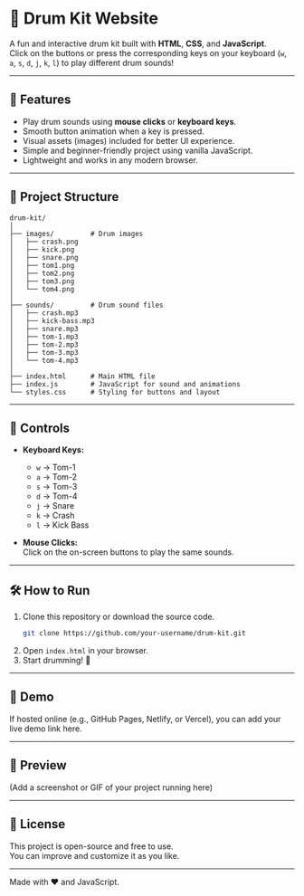 # 🥁 Drum Kit Website

A fun and interactive drum kit built with **HTML**, **CSS**, and **JavaScript**.  
Click on the buttons or press the corresponding keys on your keyboard (`w`, `a`, `s`, `d`, `j`, `k`, `l`) to play different drum sounds!

---

## 🚀 Features
- Play drum sounds using **mouse clicks** or **keyboard keys**.
- Smooth button animation when a key is pressed.
- Visual assets (images) included for better UI experience.
- Simple and beginner-friendly project using vanilla JavaScript.
- Lightweight and works in any modern browser.

---

## 📂 Project Structure
```
drum-kit/
│
├── images/         # Drum images
│   ├── crash.png
│   ├── kick.png
│   ├── snare.png
│   ├── tom1.png
│   ├── tom2.png
│   ├── tom3.png
│   └── tom4.png
│
├── sounds/         # Drum sound files
│   ├── crash.mp3
│   ├── kick-bass.mp3
│   ├── snare.mp3
│   ├── tom-1.mp3
│   ├── tom-2.mp3
│   ├── tom-3.mp3
│   └── tom-4.mp3
│
├── index.html      # Main HTML file
├── index.js        # JavaScript for sound and animations
└── styles.css      # Styling for buttons and layout
```

---

## 🎹 Controls
- **Keyboard Keys:**
  - `w` → Tom-1  
  - `a` → Tom-2  
  - `s` → Tom-3  
  - `d` → Tom-4  
  - `j` → Snare  
  - `k` → Crash  
  - `l` → Kick Bass  

- **Mouse Clicks:**  
  Click on the on-screen buttons to play the same sounds.

---

## 🛠️ How to Run
1. Clone this repository or download the source code.
   ```bash
   git clone https://github.com/your-username/drum-kit.git
   ```
2. Open `index.html` in your browser.  
3. Start drumming! 🥁

---

## 🌟 Demo
If hosted online (e.g., GitHub Pages, Netlify, or Vercel), you can add your live demo link here.

---

## 📸 Preview
(Add a screenshot or GIF of your project running here)

---

## 📜 License
This project is open-source and free to use.  
You can improve and customize it as you like.

---
Made with ❤️ and JavaScript.
